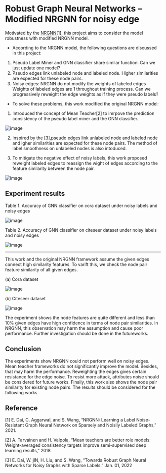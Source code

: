 # Robust Graph Neural Networks – Modified NRGNN for noisy edge 
Motivated by the [NRGNN](https://github.com/EnyanDai/NRGNN)[1], this project aims to consider the model robustness with modified NRGNN model.   
- According to the NRGNN model, the following questions are discussed in this project:
1. Pseudo Label Miner and GNN classifier share similar function. Can we just update one model?
2. Pseudo edges link unlabeled node and labeled node. Higher similarities are expected for these node pairs.
3. Noisy edges: NRGNN do not modify the weights of labeled edges Weights of labeled edges are 1 throughout training process. Can we progressively reweight the edge weights as if they were pseudo labels?

- To solve these problems, this work modified the original NRGNN model:
1. Introduced the concept of Mean Teacher[2] to imrpove the prediction consistency of the pseudo label miner and the GNN classifier.

![image](https://user-images.githubusercontent.com/42937407/181176225-acf97786-5018-41e0-97ed-69f94843fcf2.png)

2. Inspired by the [3],pseudo edges link unlabeled node and labeled node and igher similarities are expected for these node pairs. The method of label smoothness on unlabeled nodes is also intoduced. 

3. To mitigate the negative effect of noisy labels, this work proposed reweight labeled edges to reassign the wight of edges according to the feature similarity between the node pair. 

![image](https://user-images.githubusercontent.com/42937407/181177109-8868da0e-5df8-4780-99d6-f8edf3b55ad7.png)

## Experiment results
Table 1. Accuracy of GNN classifier on cora dataset under noisy labels and noisy edges

![image](https://user-images.githubusercontent.com/42937407/181178069-29a020c3-5a81-4106-b729-d6567271f2a3.png)

Table 2. Accuracy of GNN classifier on citeseer dataset under noisy labels and noisy edges

![image](https://user-images.githubusercontent.com/42937407/181178099-8a405df6-2472-49db-83df-621672e7cd8c.png)

---
This work and the original NRGNN framework assume the given edges connect high similarity features. To varift this, we check the node pair feature
similarity of all given edges.

(a) Cora dataset

![image](https://user-images.githubusercontent.com/42937407/181177380-ae92b98a-3526-49ba-b702-8a38b8b9737d.png)

(b) Citeseer dataset

![image](https://user-images.githubusercontent.com/42937407/181177470-57fd6664-79eb-444d-bffa-ce0fe843f262.png)

The experiment shows the node features are quite different and less than 10% given edges have high confidence in terms of node pair similarities. In NRGNN,
this observation may harm the assumption and cause poor performance. Further investigation should be done in the futureworks.

## Conclusion
The experiments show NRGNN could not perform well on noisy edges. Mean teacher frameworks do not significantly improve the model. Besides, that may
harm the performance. Reweighting the edges gives certain resistance for the edge noise. To resist more attack, attributes noise should be considered for future works. Finally, this work also shows the node pair similarity for existing node pairs. The results should be considered for the following works.

## Reference
[1] E. Dai, C. Aggarwal, and S. Wang, “NRGNN: Learning a Label Noise-Resistant Graph Neural Network on Sparsely and Noisily Labeled Graphs,” 2021.

[2] A. Tarvainen and H. Valpola, “Mean teachers are better role models: Weight-averaged consistency targets improve semi-supervised deep learning results,” 2018.

[3] E. Dai, W. jIN, H. Liu, and S. Wang, “Towards Robust Graph Neural Networks for Noisy Graphs with Sparse Labels.” Jan. 01, 2022
